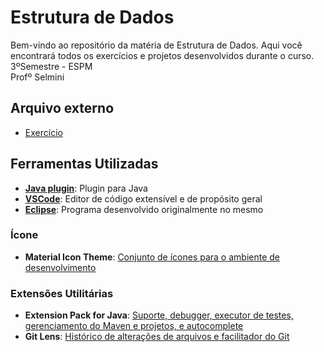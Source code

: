 # Estrutura de Dados 

Bem-vindo ao repositório da matéria de Estrutura de Dados. Aqui você encontrará todos os exercícios e projetos desenvolvidos durante o curso.
<br /> 3ºSemestre - ESPM
<br /> Profº Selmini

## Arquivo externo

- [Exercício](https://drive.google.com/file/d/1GXneszcc3BkYiPpksn20mdT7XZexMvQF/view?usp=sharing)

## Ferramentas Utilizadas

- [**Java plugin**](https://github.com/halcyon/asdf-java): Plugin para Java
- [**VSCode**](https://code.visualstudio.com): Editor de código extensível e de propósito geral
- [**Eclipse**](https://www.eclipse.org/downloads/): Programa desenvolvido originalmente no mesmo

### Ícone

- **Material Icon Theme**: [Conjunto de ícones para o ambiente de desenvolvimento](https://marketplace.visualstudio.com/items?itemName=PKief.material-icon-theme)

### Extensões Utilitárias

- **Extension Pack for Java**: [Suporte, debugger, executor de testes, gerenciamento do Maven e projetos, e autocomplete](https://marketplace.visualstudio.com/items?itemName=vscjava.vscode-java-pack)
- **Git Lens**: [Histórico de alterações de arquivos e facilitador do Git](https://marketplace.visualstudio.com/items?itemName=eamodio.gitlens)
